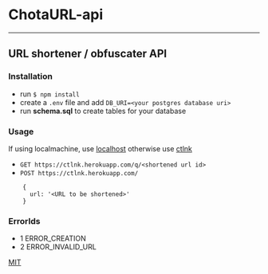 # ChotaURL-api
***
## URL shortener / obfuscater API

### Installation

* run `$ npm install`
* create a `.env` file and add
    `DB_URI=<your postgres database uri>`
* run **schema.sql** to create tables for your database

### Usage
If using localmachine, use [localhost](http://localhost:5000/)
    otherwise use [ctlnk](https://ctlnk.herokuapp.com)

* `GET https://ctlnk.herokuapp.com/q/<shortened url id>`
* `POST https://ctlnk.herokuapp.com/`
```
    {
      url: '<URL to be shortened>'
    }
```

### ErrorIds
* 1 ERROR_CREATION
* 2 ERROR_INVALID_URL

[MIT](LICENSE)